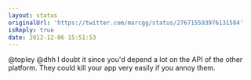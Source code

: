 ```yaml
---
layout: status
originalUrl: 'https://twitter.com/marcgg/status/276715593976131584'
isReply: true
date: 2012-12-06 15:51:53
---
```


@topley @dhh I doubt it since you'd depend a lot on the API of the other platform. They could kill your app very easily if you annoy them.
